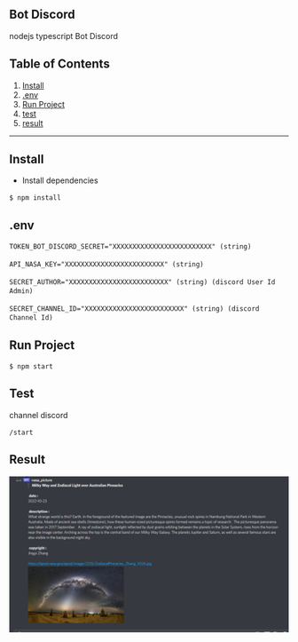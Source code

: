 ## Bot Discord

nodejs typescript Bot Discord

## Table of Contents

1. [Install](#install)
2. [.env](#env)
3. [Run Project](#run)
4. [test](#test)
5. [result](#result)

---

<a name="install"></a>

## Install

- Install dependencies

```
$ npm install
```

<a name="env"></a>

## .env

```
TOKEN_BOT_DISCORD_SECRET="XXXXXXXXXXXXXXXXXXXXXXXXX" (string)

API_NASA_KEY="XXXXXXXXXXXXXXXXXXXXXXXXX" (string)

SECRET_AUTHOR="XXXXXXXXXXXXXXXXXXXXXXXXX" (string) (discord User Id Admin)

SECRET_CHANNEL_ID="XXXXXXXXXXXXXXXXXXXXXXXXX" (string) (discord Channel Id)
```

<a name="run"></a>

## Run Project

```
$ npm start
```

<a name="test"></a>

## Test

channel discord

```
/start
```

<a name="result"></a>

## Result

![result bot](https://github.com/JKS9/Nasa_picture_bot/blob/main/src/assets/readme/result.PNG)

